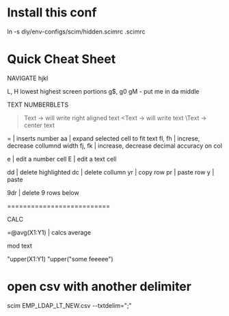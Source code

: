 # Install this conf

ln -s diy/env-configs/scim/hidden.scimrc .scimrc

# Quick Cheat Sheet

NAVIGATE
hjkl

L, H lowest highest screen portions
g$, g0
gM - put me in da middle

TEXT NUMBERBLETS
>Text -> will write right aligned text
<Text -> will write text
\Text -> center text

= |  inserts number
aa | expand selected cell to fit text
fl, fh | increse, decrease collumnd width
fj, fk | increase, decrease decimal accuracy on col

e | edit a number cell
E | edit a text cell

dd | delete highlighted
dc | delete collumn
yr | copy row
pr | paste row
y | paste

9dr | delete 9 rows below


==========================

CALC

=@avg(X1:Y1) | calcs average

mod text

\"upper(X1:Y1)
\"upper("some feeeee")


# open csv with another delimiter


scim  EMP_LDAP_LT_NEW.csv --txtdelim=";"

[1]: https://www.youtube.com/watch?v=K_8_gazN7h0
